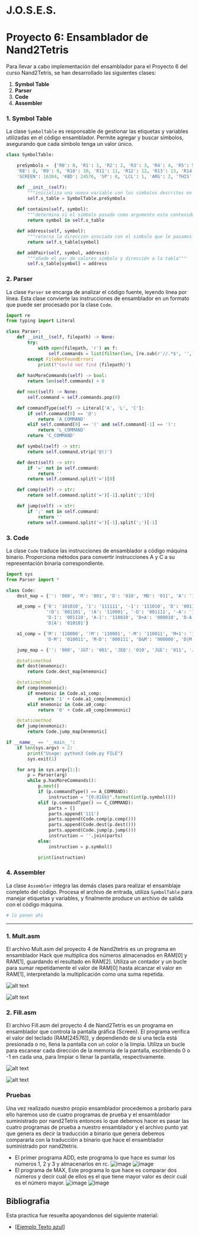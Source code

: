 # J.O.S.E.S.
# Proyecto 6: Ensamblador de Nand2Tetris

Para llevar a cabo implementación del ensamblador para el Proyecto 6 del curso Nand2Tetris, se han desarrollado las siguientes clases:

1. **Symbol Table**
2. **Parser**
3. **Code**
4. **Assembler**


### 1. Symbol Table

La clase `SymbolTable` es responsable de gestionar las etiquetas y variables utilizadas en el código ensamblador. Permite agregar y buscar símbolos, asegurando que cada símbolo tenga un valor único.

```python
class SymbolTable:

    preSymbols =  {'R0': 0, 'R1': 1, 'R2': 2, 'R3': 3, 'R4': 4, 'R5': 5, 'R6': 6, 'R7': 7,
    'R8': 8, 'R9': 9, 'R10': 10, 'R11': 11, 'R12': 12, 'R13': 13, 'R14': 14, 'R15': 15,
    'SCREEN': 16384, 'KBD': 24576, 'SP': 0, 'LCL': 1, 'ARG': 2, 'THIS': 3, 'THAT': 4}

    def __init__(self):
        """inicializa una nueva variable con los simbolos descritos en el diccionario preSymbols"""
        self.s_table = SymbolTable.preSymbols
    
    def contains(self, symbol):
        """determina si el simbolo pasado como argumento esta contenido en la tabla de simbolos"""
        return symbol in self.s_table

    def address(self, symbol):
        """retorna la dirección asociada con el simbolo que le pasamos como arguento a la función"""
        return self.s_table[symbol]

    def addPair(self, symbol, address):
        """añade el par de valores simbolo y dirección a la tabla"""
        self.s_table[symbol] = address
```

### 2. Parser

La clase `Parser` se encarga de analizar el código fuente, leyendo línea por línea. Esta clase convierte las instrucciones de ensamblador en un formato que puede ser procesado por la clase `Code`.

```python
import re
from typing import Literal

class Parser:
    def __init__(self, filepath) -> None:
        try:
            with open(filepath, 'r') as f:
                self.commands = list(filter(len, [re.sub(r'//.*$', '', l).strip() for l in f]))
        except FileNotFoundError:
            print(f"Could not find {filepath}")
    
    def hasMoreCommands(self) -> bool:
        return len(self.commands) > 0

    def next(self) -> None:
        self.command = self.commands.pop(0)

    def commandType(self) -> Literal['A', 'L', 'C']:
        if self.command[0] == '@':
            return 'A_COMMAND'
        elif self.command[0] == '(' and self.command[-1] == ')':
            return 'L_COMMAND'
        return 'C_COMMAND'

    def symbol(self) -> str:
        return self.command.strip('@()')

    def dest(self) -> str:
        if '=' not in self.command:
            return ''
        return self.command.split('=')[0]

    def comp(self) -> str:
        return self.command.split('=')[-1].split(';')[0]

    def jump(self) -> str:
        if ';' not in self.command:
            return ''
        return self.command.split('=')[-1].split(';')[-1]

```

### 3. Code

La clase `Code` traduce las instrucciones de ensamblador a código máquina binario. Proporciona métodos para convertir instrucciones A y C a su representación binaria correspondiente.

```python
import sys
from Parser import *

class Code:
    dest_map = {'': '000', 'M': '001', 'D': '010', 'MD': '011', 'A': '100', 'AM': '101', 'AD': '110', 'AMD': '111'}

    a0_comp = {'0': '101010', '1': '111111', '-1': '111010', 'D': '001100', 'A': '110000',
               '!D': '001101', '!A': '110001', '-D': '001111', '-A': '110011', 'D+1': '011111', 'A+1': '110111',
               'D-1': '001110', 'A-1': '110010', 'D+A': '000010', 'D-A': '010011', 'A-D': '000111', 'D&A': '000000',
               'D|A': '010101'}

    a1_comp = {'M': '110000', '!M': '110001', '-M': '110011', 'M+1': '110111', 'M-1': '110010', 'D+M': '000010',
               'D-M': '010011', 'M-D': '000111', 'D&M': '000000', 'D|M': '010101'}

    jump_map = {'': '000', 'JGT': '001', 'JEQ': '010', 'JGE': '011', 'JLT': '100', 'JNE': '101', 'JLE': '110', 'JMP': '111'}

    @staticmethod
    def dest(mnemonic):
        return Code.dest_map[mnemonic]

    @staticmethod
    def comp(mnemonic):
        if mnemonic in Code.a1_comp:
            return '1' + Code.a1_comp[mnemonic]
        elif mnemonic in Code.a0_comp:
            return '0' + Code.a0_comp[mnemonic]

    @staticmethod
    def jump(mnemonic):
        return Code.jump_map[mnemonic]

if __name__ == '__main__':
    if len(sys.argv) < 2:
        print("Usage: python3 Code.py FILE")
        sys.exit(1)

    for arg in sys.argv[1:]:
        p = Parser(arg)
        while p.hasMoreCommands():
            p.next()
            if (p.commandType() == A_COMMAND):
                instruction = "{0:016b}".format(int(p.symbol()))
            elif (p.commandType() == C_COMMAND):
                parts = []
                parts.append('111')
                parts.append(Code.comp(p.comp()))
                parts.append(Code.dest(p.dest()))
                parts.append(Code.jump(p.jump()))
                instruction = ''.join(parts)
            else:
                instruction = p.symbol()

            print(instruction)

```

### 4. Assembler

La clase `Assembler` integra las demás clases para realizar el ensamblaje completo del código. Procesa el archivo de entrada, utiliza `SymbolTable` para manejar etiquetas y variables, y finalmente produce un archivo de salida con el código máquina.

```python
# lo ponen ahi
```

------------------


### 1. **Mult.asm**
El archivo Mult.asm del proyecto 4 de Nand2tetris es un programa en ensamblador Hack que multiplica dos números almacenados en RAM[0] y RAM[1], guardando el resultado en RAM[2]. Utiliza un contador y un bucle para sumar repetidamente el valor de RAM[0] hasta alcanzar el valor en RAM[1], interpretando la multiplicación como una suma repetida.

![alt text](https://github.com/juanramirezuis/J_O_S_E_S/blob/main/Practica_3/Projecto4_Machine_Language_Programming/Imagenes/Assembler%20(2.5)%20-%20C__Users_SDNG_Documents_GitHub_J_O_S_E_S_Practica_3_Projecto4_Machine_Language_Programming_Mult.asm%209_22_2024%204_06_07%20PM.png)

![alt text](https://github.com/juanramirezuis/J_O_S_E_S/blob/main/Practica_3/Projecto4_Machine_Language_Programming/Imagenes/CPU%20Emulator%20(2.5)%20-%20C__Users_SDNG_Documents_GitHub_J_O_S_E_S_Practica_3_Projecto4_Machine_Language_Programming_Mult.hack%209_22_2024%204_08_54%20PM.png)

### 2. **Fill.asm**
El archivo Fill.asm del proyecto 4 de Nand2Tetris es un programa en ensamblador que controla la pantalla gráfica (Screen). El programa verifica el valor del teclado (RAM[24576]), y dependiendo de si una tecla está presionada o no, llena la pantalla con un color o la limpia. Utiliza un bucle para escanear cada dirección de la memoria de la pantalla, escribiendo 0 o -1 en cada una, para limpiar o llenar la pantalla, respectivamente.

![alt text](https://github.com/juanramirezuis/J_O_S_E_S/blob/main/Practica_3/Projecto4_Machine_Language_Programming/Imagenes/Fill%20Emulator.png)

![alt text](https://github.com/juanramirezuis/J_O_S_E_S/blob/main/Practica_3/Projecto4_Machine_Language_Programming/Imagenes/Fill%20Emulator%20Hack.png)
### **Pruebas**
Una vez realizado nuestro propio ensamblador procedemos a probarlo para ello haremos uso de cuatro programas de prueba y el ensamblador suministrado por nand2Tetris entonces lo que debemos hacer es pasar las cuatro programas de prueba a nuestro ensamblador y el archivo punto yat que genera es decir la traducción a binario que genera debemos compararla con la traducción a binario que hace el ensamblador suministrado por nand2tetris.
- El primer programa ADD, este programa lo que hace es sumar los números 1, 2 y 3 y almacenarlos en rc.
  ![image](https://github.com/user-attachments/assets/9c04033f-a3ba-4376-97d7-b20a223eab94) ![image](https://github.com/user-attachments/assets/f7a3e63b-0f4b-441d-81e1-b670b02ac77d)
- El programa de MAX, Este programa lo que hace es comparar dos números y decir cuál de ellos es el que tiene mayor valor es decir cuál es el número mayor.
  ![image](https://github.com/user-attachments/assets/dfef3577-968a-44cc-9204-bfe78fb68dd1) ![image](https://github.com/user-attachments/assets/91f8104b-70dd-4dcd-9081-ecbaa1e415c4)

## Bibliografia
Esta practica fue resuelta apoyandonos del siguiente material:
 - [[Ejemplo Texto azul](ejemplo_de_link.com)]

